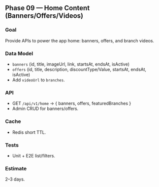 ## Phase 09 — Home Content (Banners/Offers/Videos)

### Goal
Provide APIs to power the app home: banners, offers, and branch videos.

### Data Model
- `banners` (id, title, imageUrl, link, startsAt, endsAt, isActive)
- `offers` (id, title, description, discountType/Value, startsAt, endsAt, isActive)
- Add `videoUrl` to `branches`.

### API
- GET `/api/v1/home` → { banners, offers, featuredBranches }
- Admin CRUD for banners/offers.

### Cache
- Redis short TTL.

### Tests
- Unit + E2E list/filters.

### Estimate
2–3 days.


